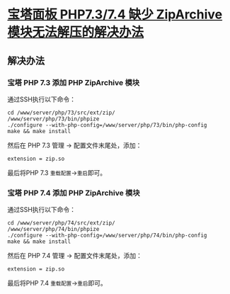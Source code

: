 # [宝塔面板 PHP7.3/7.4 缺少 ZipArchive 模块无法解压的解决办法](https://www.dujin.org/16054.html)

## 解决办法

### 宝塔 PHP 7.3 添加 PHP ZipArchive 模块

通过SSH执行以下命令：

```shell
cd /www/server/php/73/src/ext/zip/
/www/server/php/73/bin/phpize
./configure --with-php-config=/www/server/php/73/bin/php-config
make && make install
```

然后在 PHP 7.3 管理 → 配置文件末尾处，添加：

```shell
extension = zip.so
```

最后将PHP 7.3 `重载配置`→`重启`即可。

### 宝塔 PHP 7.4 添加 PHP ZipArchive 模块

通过SSH执行以下命令：

```shell
cd /www/server/php/74/src/ext/zip/
/www/server/php/74/bin/phpize
./configure --with-php-config=/www/server/php/74/bin/php-config
make && make install
```

然后在 PHP 7.4 管理 → 配置文件末尾处，添加：

```shell
extension = zip.so
```

最后将PHP 7.4 `重载配置`→`重启`即可。

